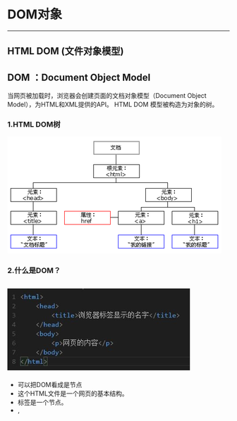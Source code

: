 # DOM对象
-----------
## HTML DOM (文件对象模型)
## DOM ：Document Object Model

当网页被加载时，浏览器会创建页面的文档对象模型（Document Object Model），为HTML和XML提供的API。
HTML DOM 模型被构造为对象的树。

### 1.HTML DOM树
![cmd-markdown-logo](图片/1.jpg.gif)
### 2.什么是DOM？

![cmd-markdown-logo](图片/2.jpg)
-----------
* 可以把DOM看成是节点
* 这个HTML文件是一个网页的基本结构。
* <html>标签是一个节点。
* <head>,<title>,<body>,<p>标签都是节点。
* 用来镶嵌其他节点的称为父节点。
* 被镶嵌的称为子节点。

### 3.DOM有什么用？
* 通过DOM可以改变网页
* 一般用JavaScript来操作dom来改变网页
* 为了使用JavaScript来改变网页，必须告诉js去改变哪一个节点，这就是操作dom。
-----------
### 实例1如下图：
![cmd-markdown-logo](图片/3.jpg)
### 点击按钮之后显示如图：
![cmd-markdown-logo](图片/4.jpg)

通过点击按钮使文本发生了改变。

### 代码如下：
```html
<!DOCTYPE html>
<html>
<head>
	<title>dom属性实例</title>
	<meta charset="utf-8">
</head>
<body>
<p id="demo">点击按钮发生改变</p>
<button onclick="myFunction()">按钮</button>
<script type="text/javascript">
	function myFunction(){
		document.getElementById('demo').innerHTML="hello dom!";
	}
</script>
</body>
</html>
```
#### 从代码中我们可以看出dom通过访问属性id将文本中的内容改变成“hello dom！”
----------
### 实例2如下图：
![cmd-markdown-logo](图片/5.jpg)

### 点击按钮之后显示如图：

![cmd-markdown-logo](图片/6.jpg)

我们发现点击按钮之后网页多了一行“绿茶”的列表，网页暂时性的发生了改变。  

### 代码如下：
```html
<!DOCTYPE html>
<html>
<head>
<meta charset="utf-8">
<title>dom元素对象实例</title>
</head>
<body>
<ul id="myList"><li>咖啡</li><li>可乐</li></ul>
<p id="demo">单击按钮将项目添加到列表中</p>
<button onclick="myFunction()">点我</button>
<script>
function myFunction(){
	//创建一个节点
	var node=document.createElement("li");
    //创建一个文本节点
	var textnode=document.createTextNode("绿茶");
	//将文本节点添加到li节点上
	node.appendChild(textnode);
	//将节点（node）添加到myList列表中
	document.getElementById("myList").appendChild(node);
}
</script>
<p><strong>注意:</strong><br>首先创建一个节点，<br> 然后创建一个文本节点，<br>然后将文本节点添加到li节点上。<br>最后将节点添加到列表中。</p>

</body>
</html>

```

根据我在标签中的注释可以清晰的看出通过dom去创建节点并将文本节点添加到li节点上，最终添加到“myList”列表上，从而可以进行该网页操作.

--------


举例解释：DOM就是如果将文档的内容视为一栋办公楼，那DOM就是一种对办公楼内空间分配的标准，它规定了，这个办公楼的空间，应该是先分楼层，再分房间的方式，方便访客找到这个房间。有什么用？
举例说明：你要去一个叫201的房间（获取对象），你怎么去呢? 用DOM的方法，你只需要走到二层，然后到第一个房间就行了，而你是用走，爬，甚至跳舞的方式过去（即：使用不同的编程语言）都没关系，你只要按照DOM的规定，最终都能找到这个房间。全世界的房子都是分楼层，再分房间的结构，于是，你去哪个办公楼找人，你都能通过上某个楼层、按照房间的排列顺序去找到某个房间。同理全世界的网页内容都是DOM的结构，于是，你去找网页中的某个对象时，都能通过某个标签的某个子标签找到某个对象。


--------

* Javascript 不能够真正改变 DOM，它仅仅是改变呈现内容，当你刷新的时候就会发现这怎么什么都还原了。
* 但是你可以把这些改变用请求的方式传递给后端语言接口，由后端语言比如 PHP Python Java Node等来进行后续的操作，它们接到你的请求之后就去修改服务器数据，这样改变就生效了。




* HTML 表达静态结构（网页有哪些元素，每个元素代表什么意义，元素包含了什么内容）
* CSS 呈现美化（元素的颜色，形状，布局）
* Javascript 负责动态交互（操作 DOM，使用 Ajax 进行异步刷新，与服务器交互）





